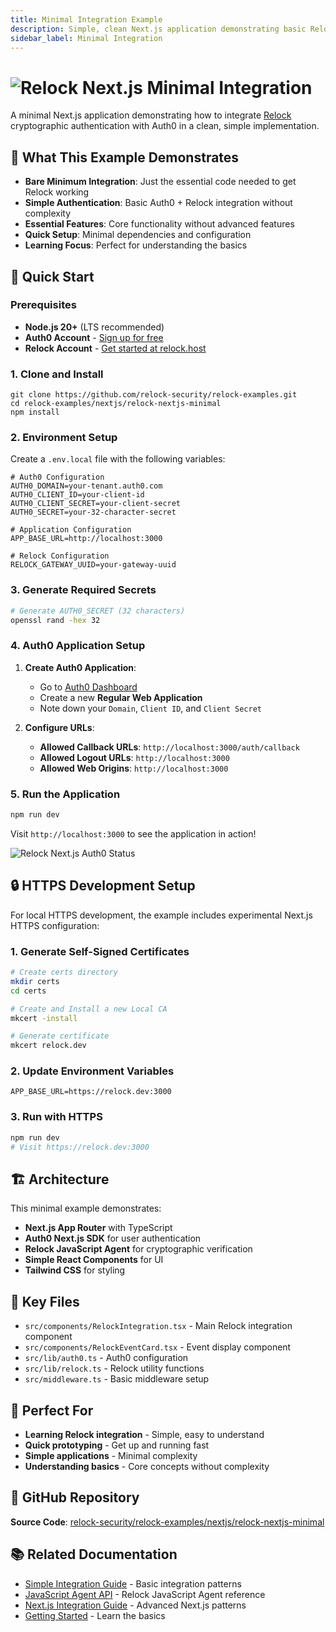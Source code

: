 ```yaml
---
title: Minimal Integration Example
description: Simple, clean Next.js application demonstrating basic Relock integration without over-engineering
sidebar_label: Minimal Integration
---
```


# ![Relock Next.js Minimal Integration](https://github.com/relock-security/relock-examples/raw/main/nextjs/relock-nextjs-minimal/relock-nextjs-middleware-header.png)

A minimal Next.js application demonstrating how to integrate [Relock](https://relock.host) cryptographic authentication with Auth0 in a clean, simple implementation.

## 🔐 What This Example Demonstrates

- **Bare Minimum Integration**: Just the essential code needed to get Relock working
- **Simple Authentication**: Basic Auth0 + Relock integration without complexity
- **Essential Features**: Core functionality without advanced features
- **Quick Setup**: Minimal dependencies and configuration
- **Learning Focus**: Perfect for understanding the basics

## 🚀 Quick Start

### Prerequisites

- **Node.js 20+** (LTS recommended)
- **Auth0 Account** - [Sign up for free](https://auth0.com)
- **Relock Account** - [Get started at relock.host](https://relock.host)

### 1. Clone and Install

```properties
git clone https://github.com/relock-security/relock-examples.git
cd relock-examples/nextjs/relock-nextjs-minimal
npm install
```

### 2. Environment Setup

Create a `.env.local` file with the following variables:

```properties
# Auth0 Configuration
AUTH0_DOMAIN=your-tenant.auth0.com
AUTH0_CLIENT_ID=your-client-id
AUTH0_CLIENT_SECRET=your-client-secret
AUTH0_SECRET=your-32-character-secret

# Application Configuration
APP_BASE_URL=http://localhost:3000

# Relock Configuration
RELOCK_GATEWAY_UUID=your-gateway-uuid
```

### 3. Generate Required Secrets

```bash
# Generate AUTH0_SECRET (32 characters)
openssl rand -hex 32
```

### 4. Auth0 Application Setup

1. **Create Auth0 Application**:
   - Go to [Auth0 Dashboard](https://manage.auth0.com)
   - Create a new **Regular Web Application**
   - Note down your `Domain`, `Client ID`, and `Client Secret`

2. **Configure URLs**:
   - **Allowed Callback URLs**: `http://localhost:3000/auth/callback`
   - **Allowed Logout URLs**: `http://localhost:3000`
   - **Allowed Web Origins**: `http://localhost:3000`

### 5. Run the Application

```bash
npm run dev
```

Visit `http://localhost:3000` to see the application in action!

![Relock Next.js Auth0 Status](https://github.com/relock-security/relock-examples/raw/main/nextjs/relock-nextjs-minimal/relock-status.png)

## 🔒 HTTPS Development Setup

For local HTTPS development, the example includes experimental Next.js HTTPS configuration:

### 1. Generate Self-Signed Certificates

```bash
# Create certs directory
mkdir certs
cd certs

# Create and Install a new Local CA
mkcert -install

# Generate certificate
mkcert relock.dev
```

### 2. Update Environment Variables

```env
APP_BASE_URL=https://relock.dev:3000
```

### 3. Run with HTTPS

```bash
npm run dev
# Visit https://relock.dev:3000
```

## 🏗️ Architecture

This minimal example demonstrates:

- **Next.js App Router** with TypeScript
- **Auth0 Next.js SDK** for user authentication
- **Relock JavaScript Agent** for cryptographic verification
- **Simple React Components** for UI
- **Tailwind CSS** for styling

## 📁 Key Files

- `src/components/RelockIntegration.tsx` - Main Relock integration component
- `src/components/RelockEventCard.tsx` - Event display component
- `src/lib/auth0.ts` - Auth0 configuration
- `src/lib/relock.ts` - Relock utility functions
- `src/middleware.ts` - Basic middleware setup

## 🎯 Perfect For

- **Learning Relock integration** - Simple, easy to understand
- **Quick prototyping** - Get up and running fast
- **Simple applications** - Minimal complexity
- **Understanding basics** - Core concepts without complexity

## 🔗 GitHub Repository

**Source Code**: [relock-security/relock-examples/nextjs/relock-nextjs-minimal](https://github.com/relock-security/relock-examples/tree/main/nextjs/relock-nextjs-minimal)

## 📚 Related Documentation

- [Simple Integration Guide](../integration/simple-integration) - Basic integration patterns
- [JavaScript Agent API](../api/js-agent-api) - Relock JavaScript Agent reference
- [Next.js Integration Guide](../integration/nextjs-integration) - Advanced Next.js patterns
- [Getting Started](../getting-started/quickstart-js-agent) - Learn the basics
